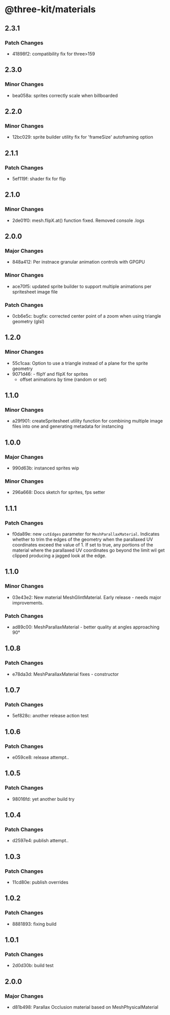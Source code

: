 # @three-kit/materials

## 2.3.1

### Patch Changes

- 41898f2: compatibility fix for three>159

## 2.3.0

### Minor Changes

- bea058a: sprites correctly scale when billboarded

## 2.2.0

### Minor Changes

- 12bc029: sprite builder utility fix for 'frameSize' autoframing option

## 2.1.1

### Patch Changes

- 5ef119f: shader fix for flip

## 2.1.0

### Minor Changes

- 2de01f0: mesh.flipX.at() function fixed. Removed console .logs

## 2.0.0

### Major Changes

- 848a412: Per instnace granular animation controls with GPGPU

### Minor Changes

- ace70f5: updated sprite builder to support multiple animations per spritesheet image file

### Patch Changes

- 0cb6e5c: bugfix: corrected center point of a zoom when using triangle geometry (glsl)

## 1.2.0

### Minor Changes

- 55c1caa: Option to use a triangle instead of a plane for the sprite geometry
- 9071d46: - flipY and flipX for sprites
  - offset animations by time (random or set)

## 1.1.0

### Minor Changes

- a29f901: createSpritesheet utility function for combining multiple image files into one and generating metadata for instancing

## 1.0.0

### Major Changes

- 990d63b: instanced sprites wip

### Minor Changes

- 296a668: Docs sketch for sprites, fps setter

## 1.1.1

### Patch Changes

- f0da89e: new `cutEdges` parameter for `MeshParallaxMaterial`. Indicates whether to trim the edges of the geometry when the parallaxed UV coordinates exceed the value of 1. If set to true, any portions of the material where the parallaxed UV coordinates go beyond the limit wil get clipped producing a jagged look at the edge.

## 1.1.0

### Minor Changes

- 03e43e2: New material MeshGlintMaterial. Early release - needs major improvements.

### Patch Changes

- ad89c00: MeshParallaxMaterial - better quality at angles approaching 90°

## 1.0.8

### Patch Changes

- e78da3d: MeshParallaxMaterial fixes - constructor

## 1.0.7

### Patch Changes

- 5ef828c: another release action test

## 1.0.6

### Patch Changes

- e059ce8: release attempt..

## 1.0.5

### Patch Changes

- 98016fd: yet another build try

## 1.0.4

### Patch Changes

- d2597e4: publish attempt..

## 1.0.3

### Patch Changes

- 11cd80e: publish overrides

## 1.0.2

### Patch Changes

- 8881893: fixing build

## 1.0.1

### Patch Changes

- 2d0d30b: build test

## 2.0.0

### Major Changes

- d81b498: Parallax Occlusion material based on MeshPhysicalMaterial
